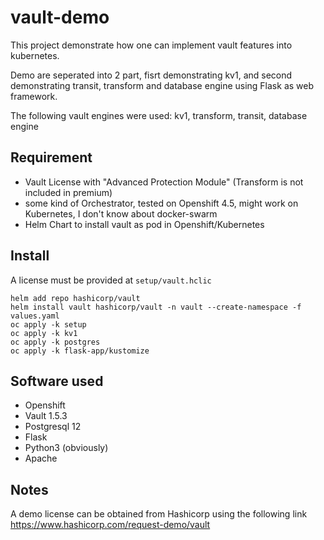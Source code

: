 # vault-demo
This project demonstrate how one can implement vault features into kubernetes.  

Demo are seperated into 2 part, fisrt demonstrating kv1, and second demonstrating
transit, transform and database engine using Flask as web framework.  

The following vault engines were used: kv1, transform, transit, database engine  

## Requirement
- Vault License with "Advanced Protection Module" (Transform is not included in premium)
- some kind of Orchestrator, tested on Openshift 4.5, might work on Kubernetes, I don't know about docker-swarm
- Helm Chart to install vault as pod in Openshift/Kubernetes

## Install
A license must be provided at `setup/vault.hclic`
```
helm add repo hashicorp/vault
helm install vault hashicorp/vault -n vault --create-namespace -f values.yaml
oc apply -k setup
oc apply -k kv1
oc apply -k postgres
oc apply -k flask-app/kustomize
```

## Software used
- Openshift
- Vault 1.5.3
- Postgresql 12
- Flask
- Python3 (obviously)
- Apache

## Notes
A demo license can be obtained from Hashicorp using the following link
https://www.hashicorp.com/request-demo/vault
